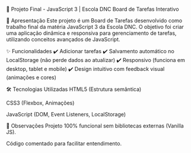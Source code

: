📌 Projeto Final - JavaScript 3 | Escola DNC
Board de Tarefas Interativo

🚀 Apresentação
Este projeto é um Board de Tarefas desenvolvido como trabalho final da matéria JavaScript 3 da Escola DNC. O objetivo foi criar uma aplicação dinâmica e responsiva para gerenciamento de tarefas, utilizando conceitos avançados de JavaScript.

✨ Funcionalidades
✔️ Adicionar tarefas
✔️ Salvamento automático no LocalStorage (não perde dados ao atualizar)
✔️ Responsivo (funciona em desktop, tablet e mobile)
✔️ Design intuitivo com feedback visual (animações e cores)

🛠️ Tecnologias Utilizadas
HTML5 (Estrutura semântica)

CSS3 (Flexbox, Animações)

JavaScript (DOM, Event Listeners, LocalStorage)

📌 Observações
Projeto 100% funcional sem bibliotecas externas (Vanilla JS).

Código comentado para facilitar entendimento.
